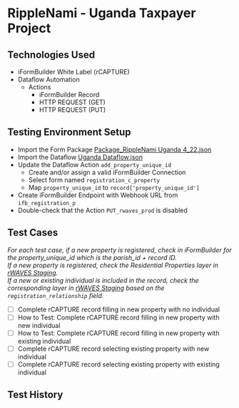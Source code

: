 # RippleNami - Uganda Taxpayer Project
## Technologies Used
- iFormBuilder White Label (rCAPTURE)
- Dataflow Automation
   - Actions
      - iFormBuilder Record
      - HTTP REQUEST (GET)
      - HTTP REQUEST (PUT)
## Testing Environment Setup
- Import the Form Package [Package_RippleNami Uganda 4_22.json](https://github.com/jhsuZerion/ZerionProjects/blob/master/ripplenami/uganda/Package_RippleNami%20Uganda%204_22.json)
- Import the Dataflow [Uganda Dataflow.json](https://github.com/jhsuZerion/ZerionProjects/blob/master/ripplenami/uganda/Uganda%20Dataflow.json)
- Update the Dataflow Action `add_property_unique_id` 
   - Create and/or assign a valid iFormBuilder Connection
   - Select form named `registration_c_property`
   - Map `property_unique_id` to `record['property_unique_id']`
- Create iFormBuilder Endpoint with Webhook URL from `ifb_registration_p`
- Double-check that the Action `PUT_rwaves_prod` is disabled
## Test Cases
*For each test case, if a new property is registered, check in iFormBuilder for the property_unique_id which is the parish_id + record ID.  
If a new property is registered, check the Residential Properties layer in [rWAVES Staging](https://rwaves-stage.ripplenami.com/web/index.html#/maps/mine/).  
If a new or existing individual is included in the record, check the corresponding layer in [rWAVES Staging](https://rwaves-stage.ripplenami.com/web/index.html#/maps/mine/) based on the `registration_relationship` field.*
- [ ] Complete rCAPTURE record filling in new property with no individual
- [ ] How to Test: Complete rCAPTURE record filling in new property with new individual
- [ ] How to Test: Complete rCAPTURE record filling in new property with existing individual
- [ ] Complete rCAPTURE record selecting existing property with new individual
- [ ] Complete rCAPTURE record selecting existing property with existing individual
## Test History
